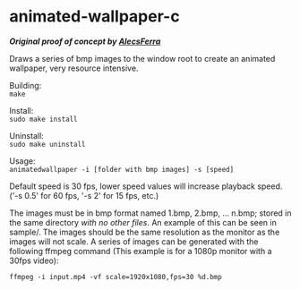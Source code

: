 # animated-wallpaper-c
___Original proof of concept by [AlecsFerra](https://gist.github.com/AlecsFerra/ef1cc008990319f3b676eb2d8aa89903)___

Draws a series of bmp images to the window root to create an animated wallpaper, very resource intensive.  

Building:  
```make```

Install:  
```sudo make install```

Uninstall:  
```sudo make uninstall```

Usage:  
```animatedwallpaper -i [folder with bmp images] -s [speed]```

Default speed is 30 fps, lower speed values will increase playback speed. ('-s 0.5' for 60 fps, '-s 2' for 15 fps, etc.)

The images must be in bmp format named 1.bmp, 2.bmp, ... n.bmp; stored in the same directory *with no other files*. An example of this can be seen in sample/. 
The images should be the same resolution as the monitor as the images will not scale. A series of images can be generated with the following ffmpeg command (This example is for a 1080p monitor with a 30fps video):  
  
```ffmpeg -i input.mp4 -vf scale=1920x1080,fps=30 %d.bmp```  



